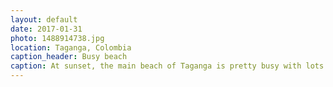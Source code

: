```yaml
---
layout: default
date: 2017-01-31
photo: 1488914738.jpg
location: Taganga, Colombia
caption_header: Busy beach
caption: At sunset, the main beach of Taganga is pretty busy with lots of people going there to drink a beer, smoke some weed, play guitar and do other hippy stuffs! Awesome vibes :p
---
```

